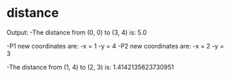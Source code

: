 # distance
Output:
-The distance from (0, 0) to (3, 4) is: 5.0

-P1 new coordinates are:
-x = 1
-y = 4
-P2 new coordinates are:
-x = 2
-y = 3

-The distance from (1, 4) to (2, 3) is: 1.4142135623730951
